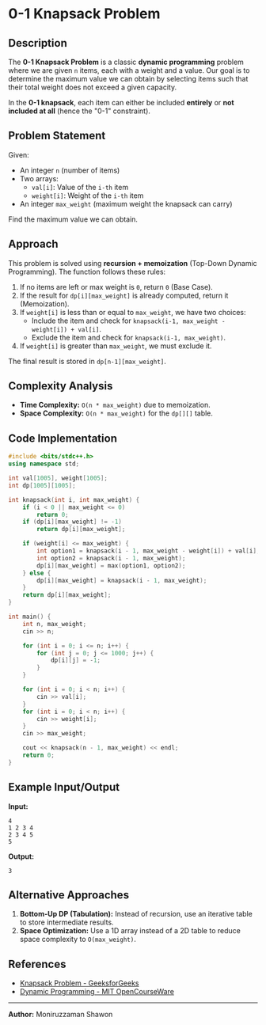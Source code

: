 # 0-1 Knapsack Problem

## Description
The **0-1 Knapsack Problem** is a classic **dynamic programming** problem where we are given `n` items, each with a weight and a value. Our goal is to determine the maximum value we can obtain by selecting items such that their total weight does not exceed a given capacity. 

In the **0-1 knapsack**, each item can either be included **entirely** or **not included at all** (hence the "0-1" constraint).

## Problem Statement
Given:
- An integer `n` (number of items)
- Two arrays:
  - `val[i]`: Value of the `i-th` item
  - `weight[i]`: Weight of the `i-th` item
- An integer `max_weight` (maximum weight the knapsack can carry)

Find the maximum value we can obtain.

## Approach
This problem is solved using **recursion + memoization** (Top-Down Dynamic Programming). The function follows these rules:
1. If no items are left or max weight is `0`, return `0` (Base Case).
2. If the result for `dp[i][max_weight]` is already computed, return it (Memoization).
3. If `weight[i]` is less than or equal to `max_weight`, we have two choices:
   - Include the item and check for `knapsack(i-1, max_weight - weight[i]) + val[i]`.
   - Exclude the item and check for `knapsack(i-1, max_weight)`.
4. If `weight[i]` is greater than `max_weight`, we must exclude it.

The final result is stored in `dp[n-1][max_weight]`.

## Complexity Analysis
- **Time Complexity:** `O(n * max_weight)` due to memoization.
- **Space Complexity:** `O(n * max_weight)` for the `dp[][]` table.

## Code Implementation
```cpp
#include <bits/stdc++.h>
using namespace std;

int val[1005], weight[1005];
int dp[1005][1005];

int knapsack(int i, int max_weight) {
    if (i < 0 || max_weight <= 0)
        return 0;
    if (dp[i][max_weight] != -1)
        return dp[i][max_weight];

    if (weight[i] <= max_weight) {
        int option1 = knapsack(i - 1, max_weight - weight[i]) + val[i];
        int option2 = knapsack(i - 1, max_weight);
        dp[i][max_weight] = max(option1, option2);
    } else {
        dp[i][max_weight] = knapsack(i - 1, max_weight);
    }
    return dp[i][max_weight];
}

int main() {
    int n, max_weight;
    cin >> n;

    for (int i = 0; i <= n; i++) {
        for (int j = 0; j <= 1000; j++) {
            dp[i][j] = -1;
        }
    }

    for (int i = 0; i < n; i++) {
        cin >> val[i];
    }
    for (int i = 0; i < n; i++) {
        cin >> weight[i];
    }
    cin >> max_weight;

    cout << knapsack(n - 1, max_weight) << endl;
    return 0;
}
```

## Example Input/Output
**Input:**
```
4
1 2 3 4
2 3 4 5
5
```
**Output:**
```
3
```

## Alternative Approaches
1. **Bottom-Up DP (Tabulation):** Instead of recursion, use an iterative table to store intermediate results.
2. **Space Optimization:** Use a 1D array instead of a 2D table to reduce space complexity to `O(max_weight)`.

## References
- [Knapsack Problem - GeeksforGeeks](https://www.geeksforgeeks.org/0-1-knapsack-problem-dp-10/)
- [Dynamic Programming - MIT OpenCourseWare](https://ocw.mit.edu/courses/electrical-engineering-and-computer-science/6-006-introduction-to-algorithms-fall-2011/lecture-notes/)

---
**Author:** Moniruzzaman Shawon
